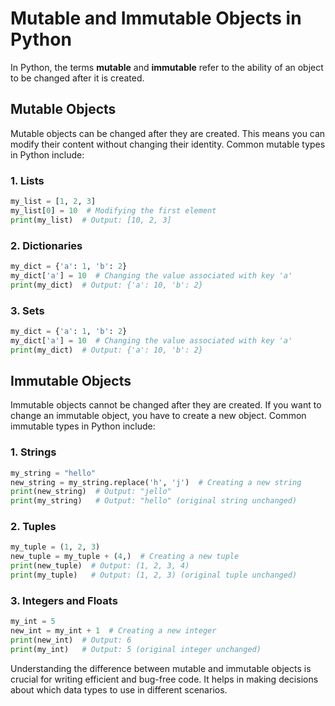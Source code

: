 # Mutable and Immutable Objects in Python

In Python, the terms **mutable** and **immutable** refer to the ability of an object to be changed after it is created.

## Mutable Objects
Mutable objects can be changed after they are created. This means you can modify their content without changing their identity. Common mutable types in Python include:

### 1. Lists
```python
my_list = [1, 2, 3]
my_list[0] = 10  # Modifying the first element
print(my_list)  # Output: [10, 2, 3]
```

### 2. Dictionaries
```python
my_dict = {'a': 1, 'b': 2}
my_dict['a'] = 10  # Changing the value associated with key 'a'
print(my_dict)  # Output: {'a': 10, 'b': 2}
```

### 3. Sets
```python
my_dict = {'a': 1, 'b': 2}
my_dict['a'] = 10  # Changing the value associated with key 'a'
print(my_dict)  # Output: {'a': 10, 'b': 2}
```


## Immutable Objects

Immutable objects cannot be changed after they are created. If you want to change an immutable object, you have to create a new object. Common immutable types in Python include:

### 1. Strings
```python
my_string = "hello"
new_string = my_string.replace('h', 'j')  # Creating a new string
print(new_string)  # Output: "jello"
print(my_string)   # Output: "hello" (original string unchanged)
```

### 2. Tuples
```python
my_tuple = (1, 2, 3)
new_tuple = my_tuple + (4,)  # Creating a new tuple
print(new_tuple)  # Output: (1, 2, 3, 4)
print(my_tuple)   # Output: (1, 2, 3) (original tuple unchanged)
```

### 3. Integers and Floats
```python
my_int = 5
new_int = my_int + 1  # Creating a new integer
print(new_int)  # Output: 6
print(my_int)   # Output: 5 (original integer unchanged)
```

Understanding the difference between mutable and immutable objects is crucial for writing efficient and bug-free code. It helps in making decisions about which data types to use in different scenarios.